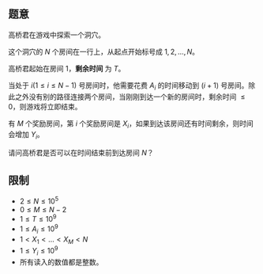 ## 题意

高桥君在游戏中探索一个洞穴。

这个洞穴的 $N$ 个房间在一行上，从起点开始标号成 $1,2,\ldots,N$。

高桥君起始在房间 $1$，**剩余时间** 为 $T$。

当处于 $i (1 \leq i \leq N-1)$ 号房间时，他需要花费 $A_i$ 的时间移动到 $(i+1)$ 号房间。除此之外没有别的路径连接两个房间，当刚刚到达一个新的房间时，剩余时间 $\le 0$，则游戏将立即结束。

有 $M$ 个奖励房间，第 $i$ 个奖励房间是 $X_i$，如果到达该房间还有时间剩余，则时间会增加 $Y_i$。

请问高桥君是否可以在时间结束前到达房间 $N$？

## 限制

- $2≤N≤10^5$
- $0 \leq M \leq N-2$
- $1 \leq T \leq 10^9$
- $1 \leq A_i \leq 10^9$
- $1 < X_1 < \ldots < X_M < N$
- $1 \leq Y_i \leq 10^9$
- 所有读入的数值都是整数。
